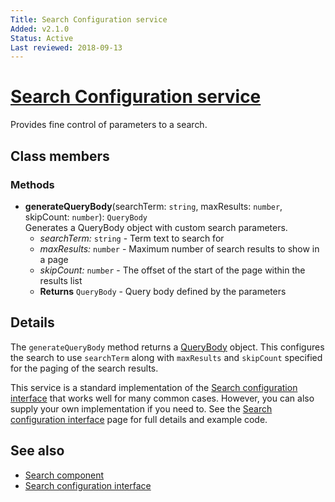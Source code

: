 ```yaml
---
Title: Search Configuration service
Added: v2.1.0
Status: Active
Last reviewed: 2018-09-13
---
```


# [Search Configuration service](../../../lib/content-services/src/lib/search/services/search-configuration.service.ts "Defined in search-configuration.service.ts")

Provides fine control of parameters to a search.

## Class members

### Methods

-   **generateQueryBody**(searchTerm: `string`, maxResults: `number`, skipCount: `number`): `QueryBody`<br/>
    Generates a QueryBody object with custom search parameters.
    -   _searchTerm:_ `string`  - Term text to search for
    -   _maxResults:_ `number`  - Maximum number of search results to show in a page
    -   _skipCount:_ `number`  - The offset of the start of the page within the results list
    -   **Returns** `QueryBody` - Query body defined by the parameters

## Details

The `generateQueryBody` method returns a
[QueryBody](https://github.com/Alfresco/alfresco-js-api/blob/1.6.0/src/alfresco-search-rest-api/docs/QueryBody.md)
object. This configures the search to use `searchTerm` along with `maxResults` and `skipCount`
specified for the paging of the search results.

This service is a standard implementation of the
[Search configuration interface](../interfaces/search-configuration.interface.md) that works well for many
common cases. However, you can also supply your own implementation if you need to. See the
[Search configuration interface](../interfaces/search-configuration.interface.md) page for full details and
example code.

## See also

-   [Search component](../../content-services/components/search.component.md)
-   [Search configuration interface](../interfaces/search-configuration.interface.md)
